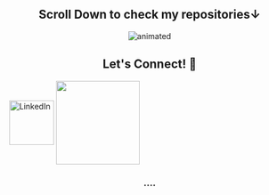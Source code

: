 <h2 align="center"> Scroll Down to check my repositories↓</h2>
<p align="center">
  <img src="https://github.com/wajahat1064/wajahat1064/blob/main/Portfolio.gif" alt="animated" />
</p>

 <h2 align="center" >Let's Connect! 🔗 </h2>
<a1 href="https://www.linkedin.com/in/wajahat-waheed/"><img align="middle" src="https://www.flaticon.com/svg/static/icons/svg/185/185964.svg" alt="LinkedIn" width="80" margin="10"/></a1>
<a2 href="mailto:waheed@pnw.edu"><img align="middle" width="150" src="https://img.icons8.com/clouds/100/000000/gmail.png" margin="10"/></a2>
</div>
<h3 align="center">....</h3> 
<!--
**wajahat1064/wajahat1064** is a ✨ _special_ ✨ repository because its `README.md` (this file) appears on your GitHub profile.



Here are some ideas to get you started:

- 🔭 I’m currently working on ...
- 🌱 I’m currently learning ...
- 👯 I’m looking to collaborate on ...
- 🤔 I’m looking for help with ...
- 💬 Ask me about ...
- 📫 How to reach me: ...
- 😄 Pronouns: ...
- ⚡ Fun fact: ...
-->
